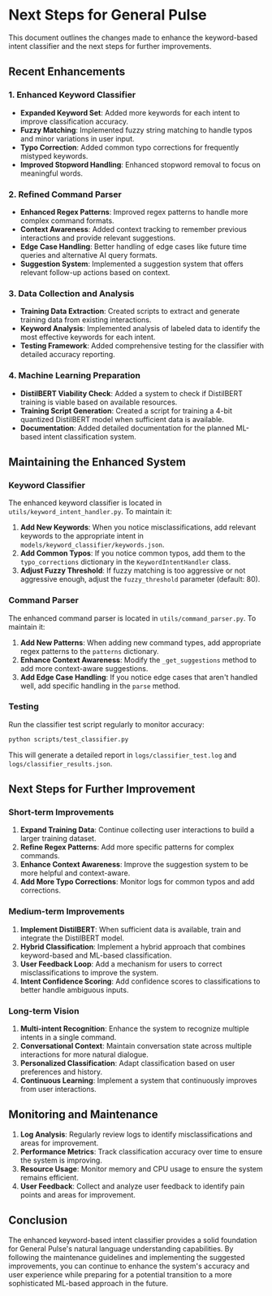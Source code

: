 # Next Steps for General Pulse

This document outlines the changes made to enhance the keyword-based intent classifier and the next steps for further improvements.

## Recent Enhancements

### 1. Enhanced Keyword Classifier

- **Expanded Keyword Set**: Added more keywords for each intent to improve classification accuracy.
- **Fuzzy Matching**: Implemented fuzzy string matching to handle typos and minor variations in user input.
- **Typo Correction**: Added common typo corrections for frequently mistyped keywords.
- **Improved Stopword Handling**: Enhanced stopword removal to focus on meaningful words.

### 2. Refined Command Parser

- **Enhanced Regex Patterns**: Improved regex patterns to handle more complex command formats.
- **Context Awareness**: Added context tracking to remember previous interactions and provide relevant suggestions.
- **Edge Case Handling**: Better handling of edge cases like future time queries and alternative AI query formats.
- **Suggestion System**: Implemented a suggestion system that offers relevant follow-up actions based on context.

### 3. Data Collection and Analysis

- **Training Data Extraction**: Created scripts to extract and generate training data from existing interactions.
- **Keyword Analysis**: Implemented analysis of labeled data to identify the most effective keywords for each intent.
- **Testing Framework**: Added comprehensive testing for the classifier with detailed accuracy reporting.

### 4. Machine Learning Preparation

- **DistilBERT Viability Check**: Added a system to check if DistilBERT training is viable based on available resources.
- **Training Script Generation**: Created a script for training a 4-bit quantized DistilBERT model when sufficient data is available.
- **Documentation**: Added detailed documentation for the planned ML-based intent classification system.

## Maintaining the Enhanced System

### Keyword Classifier

The enhanced keyword classifier is located in `utils/keyword_intent_handler.py`. To maintain it:

1. **Add New Keywords**: When you notice misclassifications, add relevant keywords to the appropriate intent in `models/keyword_classifier/keywords.json`.
2. **Add Common Typos**: If you notice common typos, add them to the `typo_corrections` dictionary in the `KeywordIntentHandler` class.
3. **Adjust Fuzzy Threshold**: If fuzzy matching is too aggressive or not aggressive enough, adjust the `fuzzy_threshold` parameter (default: 80).

### Command Parser

The enhanced command parser is located in `utils/command_parser.py`. To maintain it:

1. **Add New Patterns**: When adding new command types, add appropriate regex patterns to the `patterns` dictionary.
2. **Enhance Context Awareness**: Modify the `_get_suggestions` method to add more context-aware suggestions.
3. **Add Edge Case Handling**: If you notice edge cases that aren't handled well, add specific handling in the `parse` method.

### Testing

Run the classifier test script regularly to monitor accuracy:

```bash
python scripts/test_classifier.py
```

This will generate a detailed report in `logs/classifier_test.log` and `logs/classifier_results.json`.

## Next Steps for Further Improvement

### Short-term Improvements

1. **Expand Training Data**: Continue collecting user interactions to build a larger training dataset.
2. **Refine Regex Patterns**: Add more specific patterns for complex commands.
3. **Enhance Context Awareness**: Improve the suggestion system to be more helpful and context-aware.
4. **Add More Typo Corrections**: Monitor logs for common typos and add corrections.

### Medium-term Improvements

1. **Implement DistilBERT**: When sufficient data is available, train and integrate the DistilBERT model.
2. **Hybrid Classification**: Implement a hybrid approach that combines keyword-based and ML-based classification.
3. **User Feedback Loop**: Add a mechanism for users to correct misclassifications to improve the system.
4. **Intent Confidence Scoring**: Add confidence scores to classifications to better handle ambiguous inputs.

### Long-term Vision

1. **Multi-intent Recognition**: Enhance the system to recognize multiple intents in a single command.
2. **Conversational Context**: Maintain conversation state across multiple interactions for more natural dialogue.
3. **Personalized Classification**: Adapt classification based on user preferences and history.
4. **Continuous Learning**: Implement a system that continuously improves from user interactions.

## Monitoring and Maintenance

1. **Log Analysis**: Regularly review logs to identify misclassifications and areas for improvement.
2. **Performance Metrics**: Track classification accuracy over time to ensure the system is improving.
3. **Resource Usage**: Monitor memory and CPU usage to ensure the system remains efficient.
4. **User Feedback**: Collect and analyze user feedback to identify pain points and areas for improvement.

## Conclusion

The enhanced keyword-based intent classifier provides a solid foundation for General Pulse's natural language understanding capabilities. By following the maintenance guidelines and implementing the suggested improvements, you can continue to enhance the system's accuracy and user experience while preparing for a potential transition to a more sophisticated ML-based approach in the future.
